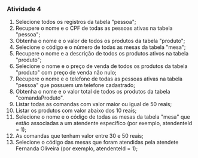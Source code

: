 ### Atividade 4

1. Selecione todos os registros da tabela "pessoa";
2. Recupere o nome e o CPF de todas as pessoas ativas na tabela "pessoa";
3. Obtenha o nome e o valor de todos os produtos da tabela "produto";
4. Selecione o código e o número de todas as mesas da tabela "mesa";
5. Recupere o nome e a descrição de todos os produtos ativos na tabela "produto";
6. Selecione o nome e o preço de venda de todos os produtos da tabela "produto" com preço de venda não nulo;
7. Recupere o nome e o telefone de todas as pessoas ativas na tabela "pessoa" que possuem um telefone cadastrado;
8. Obtenha o nome e o valor total de todos os produtos da tabela "comandaProduto".
9. Listar todas as comandas com valor maior ou igual de 50 reais;
10. Listar os produtos com valor abaixo dos 10 reais;
11. Selecione o nome e o código de todas as mesas da tabela "mesa" que estão associadas a um atendente específico (por exemplo, atendenteId = 1);
12. As comandas que tenham valor entre 30 e 50 reais;
13. Selecione o código das mesas que foram atendidas pela atendete Fernanda Oliveira (por exemplo, atendenteId = 1);
